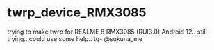 # twrp_device_RMX3085
trying to make twrp for REALME 8 RMX3085 (RUI3.0) Android 12.. still trying.. could use some help.. tg- @sukuna_me
